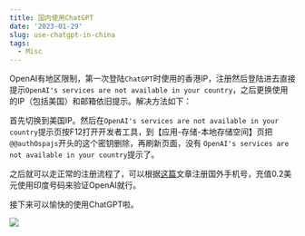 ```yaml
---
title: 国内使用ChatGPT
date: '2023-01-29'
slug: use-chatgpt-in-china
tags:
  - Misc
---
```


OpenAI有地区限制，第一次登陆`ChatGPT`时使用的香港IP，注册然后登陆进去直接提示`OpenAI's services are not available in your country`，之后更换使用的IP（包括美国）和邮箱依旧提示。解决方法如下：

首先切换到美国IP。然后在`OpenAI's services are not available in your country`提示页按F12打开开发者工具，到【应用-存储-本地存储空间】页把`@@authOspajs`开头的这个密钥删除，再刷新页面，没有 `OpenAI's services are not available in your country`提示了。

之后就可以走正常的注册流程了，可以根据[这篇](https://readdevdocs.com/blog/makemoney/%E4%B8%AD%E5%9B%BD%E5%8C%BA%E6%B3%A8%E5%86%8COpenAI%E8%B4%A6%E5%8F%B7%E8%AF%95%E7%94%A8ChatGPT%E6%8C%87%E5%8D%97.html)文章注册国外手机号，充值0.2美元使用印度号码来验证OpenAI就行。

接下来可以愉快的使用ChatGPT啦。

![](https://blog-oss-1252232218.cos.ap-beijing.myqcloud.com/fix-dir/star5o/Desktop/2023/01/30/13-42-02-32dd6d57c43d1076a0f60197d9f98cfd-9be825.png)
